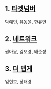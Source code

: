 ## 1. [타겟넘버](https://school.programmers.co.kr/learn/courses/30/lessons/43165)
박예인, 유동윤, 한유연
## 2. [네트워크](https://school.programmers.co.kr/learn/courses/30/lessons/43162)
권아윤, 김보경, 배준성
## 3. [더 맵게](https://school.programmers.co.kr/learn/courses/30/lessons/42626)
임현호, 장태경



